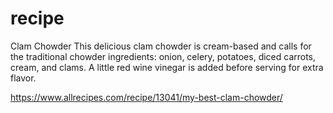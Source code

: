 # recipe
Clam Chowder
This delicious clam chowder is cream-based and calls for the traditional chowder ingredients: onion, celery, potatoes, diced carrots, cream, and clams. A little red wine vinegar is added before serving for extra flavor.

https://www.allrecipes.com/recipe/13041/my-best-clam-chowder/
